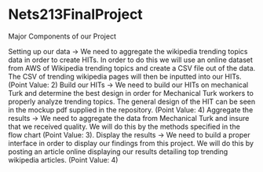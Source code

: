 # Nets213FinalProject

Major Components of our Project

Setting up our data ->
We need to aggregate the wikipedia trending topics data in order to create HITs. In order to do this we will use an online dataset from AWS of Wikipedia trending topics and create a CSV file out of the data. The CSV of trending wikipedia pages will then be inputted into our HITs. (Point Value: 2)
Build our HITs ->
We need to build our HITs on mechanical Turk and determine the best design in order for Mechanical Turk workers to properly analyze trending topics. The general design of the HIT can be seen in the mockup pdf supplied in the repository. (Point Value: 4)
Aggregate the results ->
We need to aggregate the data from Mechanical Turk and insure that we received quality. We will do this by the methods specified in the flow chart (Point Value: 3).
Display the results ->
We need to build a proper interface in order to display our findings from this project. We will do this by posting an article online displaying our results detailing top trending wikipedia articles. (Point Value: 4)
